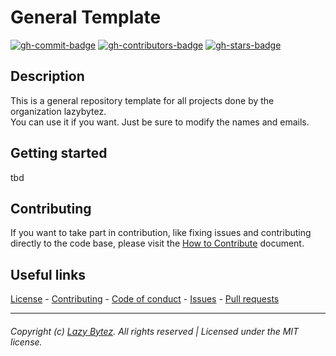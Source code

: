 # General Template

[![gh-commit-badge][gh-commit-badge]][gh-commit]
[![gh-contributors-badge][gh-contributors-badge]][gh-contributors]
[![gh-stars-badge][gh-stars-badge]][gh-stars]

## Description

This is a general repository template for all projects done by the organization lazybytez.  
You can use it if you want. Just be sure to modify the names and emails.

## Getting started

tbd

## Contributing

If you want to take part in contribution, like fixing issues and contributing directly to the code base, please visit
the [How to Contribute][gh-contribute] document.

## Useful links

[License][gh-license] -
[Contributing][gh-contribute] -
[Code of conduct][gh-codeofconduct] -
[Issues][gh-issues] -
[Pull requests][gh-pulls]

<hr>  

###### Copyright (c) [Lazy Bytez][gh-team]. All rights reserved | Licensed under the MIT license.

<!-- Variables -->

[gh-commit-badge]: https://img.shields.io/github/last-commit/lazybytez/general-template?style=for-the-badge&colorA=302D41&colorB=cba6f7

[gh-commit]: https://github.com/lazybytez/general-template/commits/main

[gh-contributors-badge]: https://img.shields.io/github/contributors/lazybytez/general-template?style=for-the-badge&colorA=302D41&colorB=89dceb

[gh-contributors]: https://github.com/lazybytez/general-template/graphs/contributors

[gh-stars-badge]: https://img.shields.io/github/stars/lazybytez?style=for-the-badge&colorA=302D41&colorB=f9e2af

[gh-stars]: https://github.com/lazybytez/general-template/stargazers

[gh-contribute]: https://github.com/lazybytez/.github/blob/main/docs/CONTRIBUTING.md

[gh-license]: https://github.com/lazybytez/general-template/blob/main/LICENSE

[gh-codeofconduct]: https://github.com/lazybytez/.github/blob/main/docs/CODE_OF_CONDUCT.md

[gh-issues]: https://github.com/lazybytez/general-template/issues

[gh-pulls]: https://github.com/lazybytez/general-template/pulls

[gh-team]: https://github.com/lazybytez
